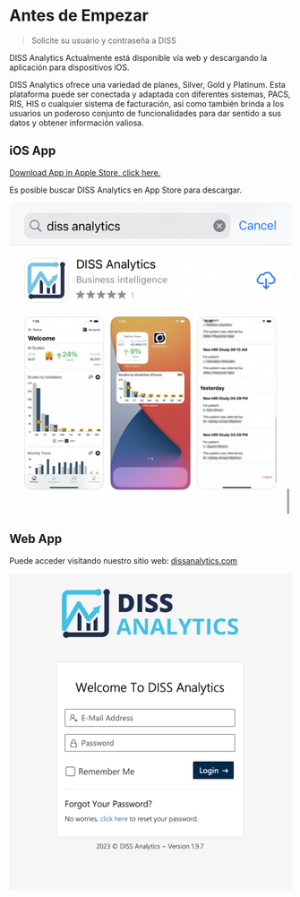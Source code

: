 # Antes de Empezar 

> Solicite su usuario y contraseña a DISS

<p>
DISS Analytics Actualmente está disponible vía web y descargando la aplicación para dispositivos iOS.  
</p>

<p>DISS Analytics ofrece una variedad de planes, Silver, Gold y Platinum. Esta plataforma puede ser conectada y adaptada con diferentes sistemas, PACS, RIS, HIS o cualquier sistema de facturación, así como también brinda a los usuarios un poderoso conjunto de funcionalidades para dar sentido a sus datos y obtener información valiosa. 
</p>

## iOS App

[Download App in Apple Store, click here.](https://apps.apple.com/us/app/diss-analytics/id1574528276)

Es posible buscar DISS Analytics en App Store para descargar.

<img src="_media/download-app.png" class="img-responsive" target="_blank">

## Web App

Puede acceder visitando nuestro sitio web: [dissanalytics.com](https://dissanalytics.com)

<img src="_media/login-web.png" class="img-responsive" target="_blank">